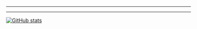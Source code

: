 
---
---

[![GitHub stats](https://github-readme-stats.vercel.app/api?username=claudiodornelles)](https://github.com/claudiodornelles/github-readme-stats)
